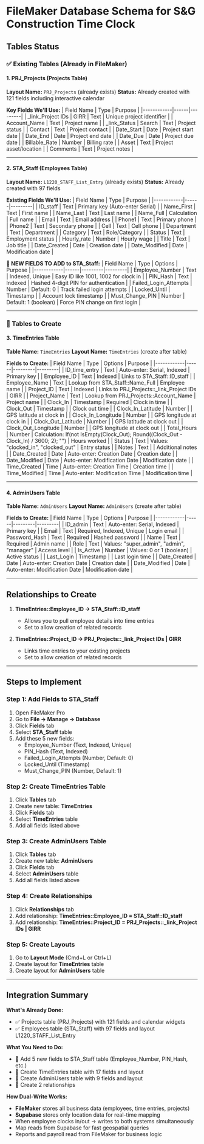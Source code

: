 # FileMaker Database Schema for S&G Construction Time Clock

## Tables Status

### ✅ Existing Tables (Already in FileMaker)

#### 1. PRJ_Projects (Projects Table)
**Layout Name:** `PRJ_Projects` (already exists)
**Status:** Already created with 121 fields including interactive calendar

**Key Fields We'll Use:**
| Field Name | Type | Purpose |
|------------|------|---------|
| _link_Project IDs \| GIRR | Text | Unique project identifier |
| Account_Name | Text | Project name |
| _link_Status \| Search | Text | Project status |
| Contact | Text | Project contact |
| Date_Start | Date | Project start date |
| Date_End | Date | Project end date |
| Date_Due | Date | Project due date |
| Billable_Rate | Number | Billing rate |
| Asset | Text | Project asset/location |
| Comments | Text | Project notes |

---

#### 2. STA_Staff (Employees Table)
**Layout Name:** `L1220_STAFF_List_Entry` (already exists)
**Status:** Already created with 97 fields

**Existing Fields We'll Use:**
| Field Name | Type | Purpose |
|------------|------|---------|
| ID_staff | Text | Primary key (Auto-enter Serial) |
| Name_First | Text | First name |
| Name_Last | Text | Last name |
| Name_Full | Calculation | Full name |
| Email | Text | Email address |
| Phone1 | Text | Primary phone |
| Phone2 | Text | Secondary phone |
| Cell | Text | Cell phone |
| Department | Text | Department |
| Category | Text | Role/Category |
| Status | Text | Employment status |
| Hourly_rate | Number | Hourly wage |
| Title | Text | Job title |
| Date_Created | Date | Creation date |
| Date_Modified | Date | Modification date |

**🔨 NEW FIELDS TO ADD to STA_Staff:**
| Field Name | Type | Options | Purpose |
|------------|------|---------|---------|
| Employee_Number | Text | Indexed, Unique | Easy ID like 1001, 1002 for clock in |
| PIN_Hash | Text | Indexed | Hashed 4-digit PIN for authentication |
| Failed_Login_Attempts | Number | Default: 0 | Track failed login attempts |
| Locked_Until | Timestamp | | Account lock timestamp |
| Must_Change_PIN | Number | Default: 1 (boolean) | Force PIN change on first login |

---

### 🔨 Tables to Create

#### 3. TimeEntries Table

**Table Name:** `TimeEntries`
**Layout Name:** `TimeEntries` (create after table)

**Fields to Create:**
| Field Name | Type | Options | Purpose |
|------------|------|---------|---------|
| ID_time_entry | Text | Auto-enter: Serial, Indexed | Primary key |
| Employee_ID | Text | Indexed | Links to STA_Staff::ID_staff |
| Employee_Name | Text | Lookup from STA_Staff::Name_Full | Employee name |
| Project_ID | Text | Indexed | Links to PRJ_Projects::_link_Project IDs \| GIRR |
| Project_Name | Text | Lookup from PRJ_Projects::Account_Name | Project name |
| Clock_In | Timestamp | Required | Clock in time |
| Clock_Out | Timestamp | | Clock out time |
| Clock_In_Latitude | Number | | GPS latitude at clock in |
| Clock_In_Longitude | Number | | GPS longitude at clock in |
| Clock_Out_Latitude | Number | | GPS latitude at clock out |
| Clock_Out_Longitude | Number | | GPS longitude at clock out |
| Total_Hours | Number | Calculation: If(not IsEmpty(Clock_Out); Round((Clock_Out - Clock_In) / 3600; 2); "") | Hours worked |
| Status | Text | Values: "clocked_in", "clocked_out" | Entry status |
| Notes | Text | | Additional notes |
| Date_Created | Date | Auto-enter: Creation Date | Creation date |
| Date_Modified | Date | Auto-enter: Modification Date | Modification date |
| Time_Created | Time | Auto-enter: Creation Time | Creation time |
| Time_Modified | Time | Auto-enter: Modification Time | Modification time |

---

#### 4. AdminUsers Table

**Table Name:** `AdminUsers`
**Layout Name:** `AdminUsers` (create after table)

**Fields to Create:**
| Field Name | Type | Options | Purpose |
|------------|------|---------|---------|
| ID_admin | Text | Auto-enter: Serial, Indexed | Primary key |
| Email | Text | Required, Indexed, Unique | Login email |
| Password_Hash | Text | Required | Hashed password |
| Name | Text | Required | Admin name |
| Role | Text | Values: "super_admin", "admin", "manager" | Access level |
| Is_Active | Number | Values: 0 or 1 (boolean) | Active status |
| Last_Login | Timestamp | | Last login time |
| Date_Created | Date | Auto-enter: Creation Date | Creation date |
| Date_Modified | Date | Auto-enter: Modification Date | Modification date |

---

## Relationships to Create

1. **TimeEntries::Employee_ID → STA_Staff::ID_staff**
   - Allows you to pull employee details into time entries
   - Set to allow creation of related records

2. **TimeEntries::Project_ID → PRJ_Projects::_link_Project IDs | GIRR**
   - Links time entries to your existing projects
   - Set to allow creation of related records

---

## Steps to Implement

### Step 1: Add Fields to STA_Staff
1. Open FileMaker Pro
2. Go to **File → Manage → Database**
3. Click **Fields** tab
4. Select **STA_Staff** table
5. Add these 5 new fields:
   - Employee_Number (Text, Indexed, Unique)
   - PIN_Hash (Text, Indexed)
   - Failed_Login_Attempts (Number, Default: 0)
   - Locked_Until (Timestamp)
   - Must_Change_PIN (Number, Default: 1)

### Step 2: Create TimeEntries Table
1. Click **Tables** tab
2. Create new table: **TimeEntries**
3. Click **Fields** tab
4. Select **TimeEntries** table
5. Add all fields listed above

### Step 3: Create AdminUsers Table
1. Click **Tables** tab
2. Create new table: **AdminUsers**
3. Click **Fields** tab
4. Select **AdminUsers** table
5. Add all fields listed above

### Step 4: Create Relationships
1. Click **Relationships** tab
2. Add relationship: **TimeEntries::Employee_ID = STA_Staff::ID_staff**
3. Add relationship: **TimeEntries::Project_ID = PRJ_Projects::_link_Project IDs | GIRR**

### Step 5: Create Layouts
1. Go to **Layout Mode** (Cmd+L or Ctrl+L)
2. Create layout for **TimeEntries** table
3. Create layout for **AdminUsers** table

---

## Integration Summary

**What's Already Done:**
- ✅ Projects table (PRJ_Projects) with 121 fields and calendar widgets
- ✅ Employees table (STA_Staff) with 97 fields and layout L1220_STAFF_List_Entry

**What You Need to Do:**
- 🔨 Add 5 new fields to STA_Staff table (Employee_Number, PIN_Hash, etc.)
- 🔨 Create TimeEntries table with 17 fields and layout
- 🔨 Create AdminUsers table with 9 fields and layout
- 🔨 Create 2 relationships

**How Dual-Write Works:**
- **FileMaker** stores all business data (employees, time entries, projects)
- **Supabase** stores only location data for real-time mapping
- When employee clocks in/out → writes to both systems simultaneously
- Map reads from Supabase for fast geospatial queries
- Reports and payroll read from FileMaker for business logic
